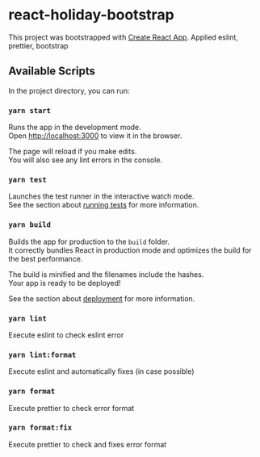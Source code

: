 # react-holiday-bootstrap

This project was bootstrapped with [Create React App](https://github.com/facebook/create-react-app).
Applied eslint, prettier, bootstrap

## Available Scripts

In the project directory, you can run:

### `yarn start`

Runs the app in the development mode.\
Open [http://localhost:3000](http://localhost:3000) to view it in the browser.

The page will reload if you make edits.\
You will also see any lint errors in the console.

### `yarn test`

Launches the test runner in the interactive watch mode.\
See the section about [running tests](https://facebook.github.io/create-react-app/docs/running-tests) for more information.

### `yarn build`

Builds the app for production to the `build` folder.\
It correctly bundles React in production mode and optimizes the build for the best performance.

The build is minified and the filenames include the hashes.\
Your app is ready to be deployed!

See the section about [deployment](https://facebook.github.io/create-react-app/docs/deployment) for more information.

### `yarn lint`

Execute eslint to check eslint error

### `yarn lint:format`

Execute eslint and automatically fixes (in case possible)

### `yarn format`

Execute prettier to check error format

### `yarn format:fix`

Execute prettier to check and fixes error format
